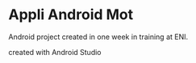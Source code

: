 # Appli Android Mot

Android project created in one week in training at ENI.

created with Android Studio
